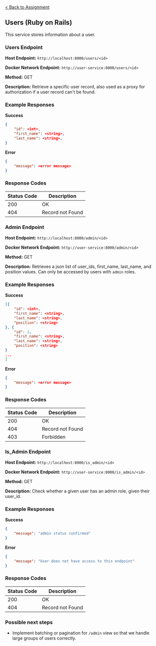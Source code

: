 [< Back to Assignment](../README.md)

## Users (Ruby on Rails)
This service stores information about a user.

### Users Endpoint

**Host Endpoint:** `http://localhost:8000/users/<id>`

**Docker Network Endpoint:** `http://user-service:8000/users/<id>`

**Method:** GET

**Description:** Retrieve a specific user record, also used as a proxy for authorization if a user record can't be found.

### Example Responses

**Success**
```json
{
    "id": <int>,
    "first_name": <string>,
    "last_name": <string>,
}
```

**Error**
```json
{
    "message": <error message>
}
```

### Response Codes

| Status Code | Description      |
| ----------- | ---------------- |
| 200         | OK               |
| 404         | Record not Found |


### Admin Endpoint

**Host Endpoint:** `http://localhost:8000/admin/<id>`

**Docker Network Endpoint:** `http://user-service:8000/admin/<id>`

**Method:** GET

**Description:** Retrieves a json list of user_ids, first_name, last_name, and position values. Can only be accessed by users with `admin` roles.

### Example Responses

**Success**
```json
[{
	"id": <int>,
	"first_name": <string>,
	"last_name": <string>,
	"position": <string>
}, {
	"id": 2,
	"first_name": <string>,
	"last_name": <string>,
	"position": <string>
}
...
]
```

**Error**
```json
{
    "message": <error message>
}
```

### Response Codes

| Status Code | Description      |
| ----------- | ---------------- |
| 200         | OK               |
| 404         | Record not Found |
| 403         | Forbidden        |

### Is_Admin Endpoint

**Host Endpoint:** `http://localhost:8000/is_admin/<id>`

**Docker Network Endpoint:** `http://user-service:8000/is_admin/<id>`

**Method:** GET

**Description:** Check whether a given user has an admin role, given their user_id.

### Example Responses

**Success**
```json
{
    "message": "admin status confirmed"
}
```

**Error**
```json
{
    "message": "User does not have access to this endpoint"
}
```

### Response Codes

| Status Code | Description      |
| ----------- | ---------------- |
| 200         | OK               |
| 404         | Record not Found |

### Possible next steps
- Implement batching or pagination for `/admin` view so that we handle large groups of users correctly.